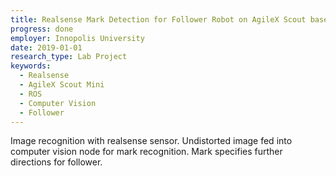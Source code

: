 ```yaml
---
title: Realsense Mark Detection for Follower Robot on AgileX Scout base.
progress: done
employer: Innopolis University
date: 2019-01-01
research_type: Lab Project
keywords:
  - Realsense
  - AgileX Scout Mini
  - ROS
  - Computer Vision
  - Follower
---
```


Image recognition with realsense sensor. Undistorted image fed into computer vision node for mark recognition. Mark specifies further directions for follower.
